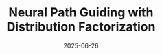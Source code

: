 ---
title: "Neural Path Guiding with Distribution Factorization"
date: "2025-06-26"
layout: "custom-publication"
description: | 
    *Neural path guiding method that breaks down the 2D distribution over the directional domain into two 1D probability distribution functions (PDF).*<br>
    [Pedro Figueiredo](https://pedrovfigueiredo.github.io/), **Qihao He**, [Nima Khademi Kalantari](https://people.engr.tamu.edu/nimak/index.html)<br>
    Eurographics Symposium on Rendering 2025 <br>
    [Paper](/publications/npg_df.pdf) | [Code](https://github.com/pedrovfigueiredo/guiding-df)

code: "https://github.com/pedrovfigueiredo/guiding-df"
project: "https://pedrovfigueiredo.github.io/projects/pathguiding/EGSR_2025_Importance_Sampling/index.html"
redirect: "https://pedrovfigueiredo.github.io/projects/pathguiding/EGSR_2025_Importance_Sampling/index.html"

thumbnail: "thumbnail.jpg" # Path relative to _index.md
---